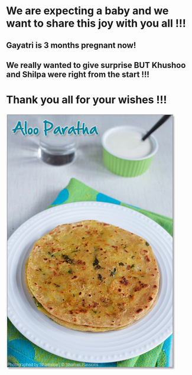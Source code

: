 
# We are expecting a baby and we want to share this joy with you all !!! 

## Gayatri is 3 months pregnant now!

## We really wanted to give surprise BUT Khushoo and Shilpa were right from the start !!!

# Thank you all for your wishes !!!

![Aloo Paratha](/aloo.jpeg)



